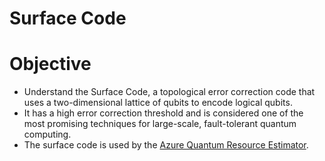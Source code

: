 # Surface Code

# Objective
- Understand the Surface Code, a topological error correction code that uses a two-dimensional lattice of qubits to encode logical qubits.
- It has a high error correction threshold and is considered one of the most promising techniques for large-scale, fault-tolerant quantum computing.
- The surface code is used by the [Azure Quantum Resource Estimator](https://learn.microsoft.com/en-us/azure/quantum/overview-resources-estimator#quantum-error-correction-schemes).